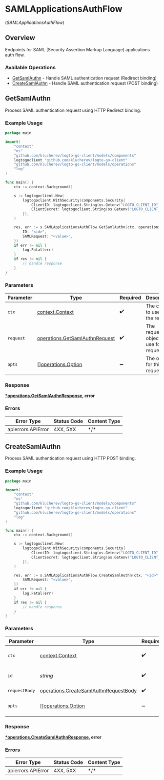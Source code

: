 # SAMLApplicationsAuthFlow
(*SAMLApplicationsAuthFlow*)

## Overview

Endpoints for SAML (Security Assertion Markup Language) applications auth flow.

### Available Operations

* [GetSamlAuthn](#getsamlauthn) - Handle SAML authentication request (Redirect binding)
* [CreateSamlAuthn](#createsamlauthn) - Handle SAML authentication request (POST binding)

## GetSamlAuthn

Process SAML authentication request using HTTP Redirect binding.

### Example Usage

```go
package main

import(
	"context"
	"os"
	"github.com/klucherev/logto-go-client/models/components"
	logtogoclient "github.com/klucherev/logto-go-client"
	"github.com/klucherev/logto-go-client/models/operations"
	"log"
)

func main() {
    ctx := context.Background()

    s := logtogoclient.New(
        logtogoclient.WithSecurity(components.Security{
            ClientID: logtogoclient.String(os.Getenv("LOGTO_CLIENT_ID")),
            ClientSecret: logtogoclient.String(os.Getenv("LOGTO_CLIENT_SECRET")),
        }),
    )

    res, err := s.SAMLApplicationsAuthFlow.GetSamlAuthn(ctx, operations.GetSamlAuthnRequest{
        ID: "<id>",
        SAMLRequest: "<value>",
    })
    if err != nil {
        log.Fatal(err)
    }
    if res != nil {
        // handle response
    }
}
```

### Parameters

| Parameter                                                                        | Type                                                                             | Required                                                                         | Description                                                                      |
| -------------------------------------------------------------------------------- | -------------------------------------------------------------------------------- | -------------------------------------------------------------------------------- | -------------------------------------------------------------------------------- |
| `ctx`                                                                            | [context.Context](https://pkg.go.dev/context#Context)                            | :heavy_check_mark:                                                               | The context to use for the request.                                              |
| `request`                                                                        | [operations.GetSamlAuthnRequest](../../models/operations/getsamlauthnrequest.md) | :heavy_check_mark:                                                               | The request object to use for the request.                                       |
| `opts`                                                                           | [][operations.Option](../../models/operations/option.md)                         | :heavy_minus_sign:                                                               | The options for this request.                                                    |

### Response

**[*operations.GetSamlAuthnResponse](../../models/operations/getsamlauthnresponse.md), error**

### Errors

| Error Type         | Status Code        | Content Type       |
| ------------------ | ------------------ | ------------------ |
| apierrors.APIError | 4XX, 5XX           | \*/\*              |

## CreateSamlAuthn

Process SAML authentication request using HTTP POST binding.

### Example Usage

```go
package main

import(
	"context"
	"os"
	"github.com/klucherev/logto-go-client/models/components"
	logtogoclient "github.com/klucherev/logto-go-client"
	"github.com/klucherev/logto-go-client/models/operations"
	"log"
)

func main() {
    ctx := context.Background()

    s := logtogoclient.New(
        logtogoclient.WithSecurity(components.Security{
            ClientID: logtogoclient.String(os.Getenv("LOGTO_CLIENT_ID")),
            ClientSecret: logtogoclient.String(os.Getenv("LOGTO_CLIENT_SECRET")),
        }),
    )

    res, err := s.SAMLApplicationsAuthFlow.CreateSamlAuthn(ctx, "<id>", operations.CreateSamlAuthnRequestBody{
        SAMLRequest: "<value>",
    })
    if err != nil {
        log.Fatal(err)
    }
    if res != nil {
        // handle response
    }
}
```

### Parameters

| Parameter                                                                                      | Type                                                                                           | Required                                                                                       | Description                                                                                    |
| ---------------------------------------------------------------------------------------------- | ---------------------------------------------------------------------------------------------- | ---------------------------------------------------------------------------------------------- | ---------------------------------------------------------------------------------------------- |
| `ctx`                                                                                          | [context.Context](https://pkg.go.dev/context#Context)                                          | :heavy_check_mark:                                                                             | The context to use for the request.                                                            |
| `id`                                                                                           | *string*                                                                                       | :heavy_check_mark:                                                                             | The ID of the SAML application.                                                                |
| `requestBody`                                                                                  | [operations.CreateSamlAuthnRequestBody](../../models/operations/createsamlauthnrequestbody.md) | :heavy_check_mark:                                                                             | N/A                                                                                            |
| `opts`                                                                                         | [][operations.Option](../../models/operations/option.md)                                       | :heavy_minus_sign:                                                                             | The options for this request.                                                                  |

### Response

**[*operations.CreateSamlAuthnResponse](../../models/operations/createsamlauthnresponse.md), error**

### Errors

| Error Type         | Status Code        | Content Type       |
| ------------------ | ------------------ | ------------------ |
| apierrors.APIError | 4XX, 5XX           | \*/\*              |